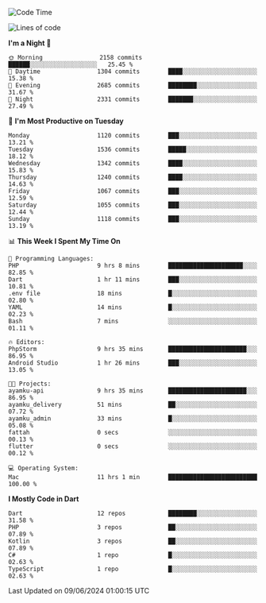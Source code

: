 <!--START_SECTION:waka-->
![Code Time](http://img.shields.io/badge/Code%20Time-561%20hrs%2058%20mins-blue)

![Lines of code](https://img.shields.io/badge/From%20Hello%20World%20I%27ve%20Written-2.6%20million%20lines%20of%20code-blue)

**I'm a Night 🦉** 

```text
🌞 Morning                2158 commits        ██████░░░░░░░░░░░░░░░░░░░   25.45 % 
🌆 Daytime                1304 commits        ████░░░░░░░░░░░░░░░░░░░░░   15.38 % 
🌃 Evening                2685 commits        ████████░░░░░░░░░░░░░░░░░   31.67 % 
🌙 Night                  2331 commits        ███████░░░░░░░░░░░░░░░░░░   27.49 % 
```
📅 **I'm Most Productive on Tuesday** 

```text
Monday                   1120 commits        ███░░░░░░░░░░░░░░░░░░░░░░   13.21 % 
Tuesday                  1536 commits        █████░░░░░░░░░░░░░░░░░░░░   18.12 % 
Wednesday                1342 commits        ████░░░░░░░░░░░░░░░░░░░░░   15.83 % 
Thursday                 1240 commits        ████░░░░░░░░░░░░░░░░░░░░░   14.63 % 
Friday                   1067 commits        ███░░░░░░░░░░░░░░░░░░░░░░   12.59 % 
Saturday                 1055 commits        ███░░░░░░░░░░░░░░░░░░░░░░   12.44 % 
Sunday                   1118 commits        ███░░░░░░░░░░░░░░░░░░░░░░   13.19 % 
```


📊 **This Week I Spent My Time On** 

```text
💬 Programming Languages: 
PHP                      9 hrs 8 mins        █████████████████████░░░░   82.85 % 
Dart                     1 hr 11 mins        ███░░░░░░░░░░░░░░░░░░░░░░   10.81 % 
.env file                18 mins             █░░░░░░░░░░░░░░░░░░░░░░░░   02.80 % 
YAML                     14 mins             █░░░░░░░░░░░░░░░░░░░░░░░░   02.23 % 
Bash                     7 mins              ░░░░░░░░░░░░░░░░░░░░░░░░░   01.11 % 

🔥 Editors: 
PhpStorm                 9 hrs 35 mins       ██████████████████████░░░   86.95 % 
Android Studio           1 hr 26 mins        ███░░░░░░░░░░░░░░░░░░░░░░   13.05 % 

🐱‍💻 Projects: 
ayamku-api               9 hrs 35 mins       ██████████████████████░░░   86.95 % 
ayamku_delivery          51 mins             ██░░░░░░░░░░░░░░░░░░░░░░░   07.72 % 
ayamku_admin             33 mins             █░░░░░░░░░░░░░░░░░░░░░░░░   05.08 % 
fattah                   0 secs              ░░░░░░░░░░░░░░░░░░░░░░░░░   00.13 % 
flutter                  0 secs              ░░░░░░░░░░░░░░░░░░░░░░░░░   00.12 % 

💻 Operating System: 
Mac                      11 hrs 1 min        █████████████████████████   100.00 % 
```

**I Mostly Code in Dart** 

```text
Dart                     12 repos            ████████░░░░░░░░░░░░░░░░░   31.58 % 
PHP                      3 repos             ██░░░░░░░░░░░░░░░░░░░░░░░   07.89 % 
Kotlin                   3 repos             ██░░░░░░░░░░░░░░░░░░░░░░░   07.89 % 
C#                       1 repo              █░░░░░░░░░░░░░░░░░░░░░░░░   02.63 % 
TypeScript               1 repo              █░░░░░░░░░░░░░░░░░░░░░░░░   02.63 % 
```




 Last Updated on 09/06/2024 01:00:15 UTC
<!--END_SECTION:waka-->
